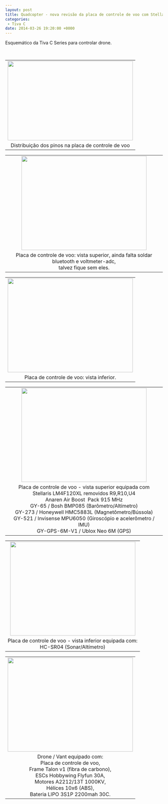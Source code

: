 ```yaml
---
layout: post
title: Quadcopter - nova revisão da placa de controle de voo com Stellaris/Tiva
categories:
 - Tiva C
date: 2014-03-26 19:20:00 +0000
---
```


Esquemático da Tiva C Series para controlar drone.  

<a name="more"></a>

<div>
<br/>
<table align="center" cellpadding="0" cellspacing="0" class="tr-caption-container" style="margin-left: auto; margin-right: auto; text-align: center;"><tbody>
<tr><td style="text-align: center;"><a href="http://1.bp.blogspot.com/-Pr3yAUQShYk/UzMj__dy6JI/AAAAAAAApnA/0oa_yrLycgc/s1600/bootspack-tiva-murix-quad-pack.png" imageanchor="1" style="margin-left: auto; margin-right: auto;"><img border="0" height="253" src="http://1.bp.blogspot.com/-Pr3yAUQShYk/UzMj__dy6JI/AAAAAAAApnA/0oa_yrLycgc/s1600/bootspack-tiva-murix-quad-pack.png" width="400"/></a></td></tr>
<tr><td class="tr-caption" style="text-align: center;">Distribuição dos pinos na placa de controle de voo</td></tr>
</tbody></table>
<table align="center" cellpadding="0" cellspacing="0" class="tr-caption-container" style="margin-left: auto; margin-right: auto; text-align: center;"><tbody>
<tr><td style="text-align: center;"><a href="http://2.bp.blogspot.com/-WKEwJmLYSec/UzMkaC_BjTI/AAAAAAAApnI/UumeeR8OTkU/s1600/IMG_20140326_154827.jpg" imageanchor="1" style="margin-left: auto; margin-right: auto;"><img border="0" height="300" src="http://2.bp.blogspot.com/-WKEwJmLYSec/UzMkaC_BjTI/AAAAAAAApnI/UumeeR8OTkU/s1600/IMG_20140326_154827.jpg" width="400"/></a></td></tr>
<tr><td class="tr-caption" style="text-align: center;">Placa de controle de voo: vista superior, ainda falta soldar bluetooth e voltmeter-adc,<br/>
talvez fique sem eles.</td></tr>
</tbody></table>
<table align="center" cellpadding="0" cellspacing="0" class="tr-caption-container" style="margin-left: auto; margin-right: auto; text-align: center;"><tbody>
<tr><td style="text-align: center;"><a href="http://3.bp.blogspot.com/-xYz_81Yc0hQ/UzMkxOmnnaI/AAAAAAAApnU/F6oswiEWJkU/s1600/IMG_20140326_154849.jpg" imageanchor="1" style="margin-left: auto; margin-right: auto;"><img border="0" height="300" src="http://3.bp.blogspot.com/-xYz_81Yc0hQ/UzMkxOmnnaI/AAAAAAAApnU/F6oswiEWJkU/s1600/IMG_20140326_154849.jpg" width="400"/></a></td></tr>
<tr><td class="tr-caption" style="text-align: center;">Placa de controle de voo: vista inferior.</td></tr>
</tbody></table>
<table align="center" cellpadding="0" cellspacing="0" class="tr-caption-container" style="margin-left: auto; margin-right: auto; text-align: center;"><tbody>
<tr><td style="text-align: center;"><a href="http://4.bp.blogspot.com/-SY5bOm58QjA/UzMk75L722I/AAAAAAAApnc/WPrRAXFp_VQ/s1600/IMG_20140326_155053.jpg" imageanchor="1" style="margin-left: auto; margin-right: auto;"><img border="0" height="300" src="http://4.bp.blogspot.com/-SY5bOm58QjA/UzMk75L722I/AAAAAAAApnc/WPrRAXFp_VQ/s1600/IMG_20140326_155053.jpg" width="400"/></a></td></tr>
<tr><td class="tr-caption" style="text-align: center;">Placa de controle de voo - vista superior equipada com<br/>
Stellaris LM4F120XL removidos R9,R10,U4<br/>
Anaren Air Boost &nbsp;Pack 915 MHz<br/>
GY-65 / Bosh BMP085 (Barômetro/Altímetro)<br/>
GY-273 / Honeywell HMC5883L (Magnetômetro/Bússola)<br/>
GY-521 / Invisense MPU6050 (Giroscópio e acelerômetro / IMU)<br/>
GY-GPS-6M-V1 / Ublox Neo 6M (GPS)</td></tr>
</tbody></table>
<table align="center" cellpadding="0" cellspacing="0" class="tr-caption-container" style="margin-left: auto; margin-right: auto; text-align: center;"><tbody>
<tr><td style="text-align: center;"><a href="http://2.bp.blogspot.com/-LzYeVVf7X9M/UzMmXfwMQII/AAAAAAAApno/bPJW26mV8wA/s1600/IMG_20140326_155137.jpg" imageanchor="1" style="margin-left: auto; margin-right: auto;"><img border="0" height="300" src="http://2.bp.blogspot.com/-LzYeVVf7X9M/UzMmXfwMQII/AAAAAAAApno/bPJW26mV8wA/s1600/IMG_20140326_155137.jpg" width="400"/></a></td></tr>
<tr><td class="tr-caption" style="text-align: center;">Placa de controle de voo - vista inferior equipada com:<br/>
HC-SR04 (Sonar/Altímetro)</td></tr>
</tbody></table>
<table align="center" cellpadding="0" cellspacing="0" class="tr-caption-container" style="margin-left: auto; margin-right: auto; text-align: center;"><tbody>
<tr><td style="text-align: center;"><a href="http://4.bp.blogspot.com/-R35FGN6MLlc/UzMms_RHaPI/AAAAAAAApnw/Lts9dyzIQY4/s1600/IMG_20140326_155759.jpg" imageanchor="1" style="margin-left: auto; margin-right: auto;"><img border="0" height="300" src="http://4.bp.blogspot.com/-R35FGN6MLlc/UzMms_RHaPI/AAAAAAAApnw/Lts9dyzIQY4/s1600/IMG_20140326_155759.jpg" width="400"/></a></td></tr>
<tr><td class="tr-caption" style="text-align: center;">Drone / Vant equipado com:<br/>
Placa de controle de voo,<br/>
Frame Talon v1 (fibra de carbono),<br/>
ESCs Hobbywing Flyfun 30A,<br/>
Motores A2212/13T 1000KV,<br/>
Hélices 10x6 (ABS),<br/>
Bateria LIPO 3S1P 2200mah 30C.</td></tr>
</tbody></table>
<br/></div>